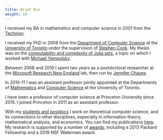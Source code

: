 ```yaml
---
title: Brief Bio
weight: 10
---
```

I received my BA in mathematics and computer science in 2001 from the [Technion](https://www.technion.ac.il/).  

I received my PhD in 2008 from the [Department of Computer Science](https://www.cs.utoronto.ca/) at the [University of Toronto](https://www.utoronto.ca/) under the supervision of [Stephen Cook](https://en.wikipedia.org/wiki/Stephen_Cook). My thesis was on the [computability and complexity of Julia sets](/research/dynamics-and-computation/), a topic on which I worked with [Michael Yampolsky](https://www.math.toronto.edu/yampol/).

Between 2008 and 2010 I spent two years as a postdoctoral researcher at the [Microsoft Research New England](https://research.microsoft.com/aboutmsr/labs/newengland/default.aspx) lab, then run by [Jennifer Chayes](https://en.wikipedia.org/wiki/Jennifer_Tour_Chayes).

In 2010-11 I was an assistant professor jointly appointed at the Departments of [Mathematics](https://www.math.utoronto.ca/) and [Computer Science](https://www.cs.utoronto.ca/) at the University of Toronto.

I have been a professor of computer science at Princeton University since 2015. I joined Princeton in 2011 as an assistant professor.

With my [students and postdocs](/team/members/) I work on theoretical computer science, and its connections to other disciplines, especially in information theory, mathematical analysis, and economics. You can find my publications
[here](/research/all-papers/). My research is supported by a number of [awards](/about/funding/), including a 2013 Packard Fellowship and a 2019 NSF Waterman award.
